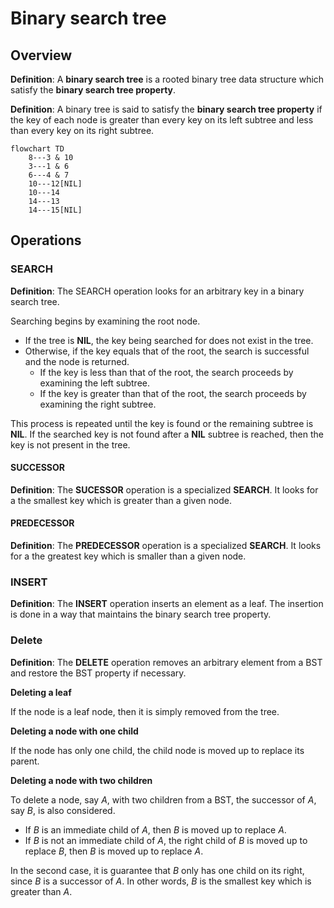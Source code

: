 # Binary search tree

## Overview

**Definition**: A **binary search tree** is a rooted binary tree data structure which satisfy the **binary search tree property**. 

**Definition**: A binary tree is said to satisfy the **binary search tree property** if the key of each node is greater than every key on its left subtree and less than every key on its right subtree.

```mermaid
flowchart TD
	8---3 & 10
	3---1 & 6
	6---4 & 7
	10---12[NIL]
	10---14 
	14---13 
	14---15[NIL]
```

## Operations

### SEARCH 

**Definition**: The SEARCH operation looks for an arbitrary key in a binary search tree.

Searching begins by examining the root node. 
- If the tree is **NIL**, the key being searched for does not exist in the tree. 
- Otherwise, if the key equals that of the root, the search is successful and the node is returned. 
	- If the key is less than that of the root, the search proceeds by examining the left subtree.
	- If the key is greater than that of the root, the search proceeds by examining the right subtree. 
	
This process is repeated until the key is found or the remaining subtree is **NIL**. If the searched key is not found after a **NIL** subtree is reached, then the key is not present in the tree.

#### SUCCESSOR

**Definition**: The **SUCESSOR** operation is a specialized **SEARCH**. It looks for a the smallest key which is greater than a given node.

#### PREDECESSOR

**Definition**: The **PREDECESSOR** operation is a specialized **SEARCH**. It looks for a the greatest key which is smaller than a given node.

### INSERT 

**Definition**: The **INSERT** operation inserts an element as a leaf. The insertion is done in a way that maintains the binary search tree property.

### Delete 

**Definition**: The **DELETE** operation removes an arbitrary element from a BST and restore the BST property if necessary.

**Deleting a leaf**

If the node is a leaf node, then it is simply removed from the tree.

**Deleting a node with one child**

If the node has only one child, the child node is moved up to replace its parent.

**Deleting a node with two children**

To delete a node, say $A$, with two children from a BST, the successor of $A$, say $B$, is also considered.
- If $B$ is an immediate child of $A$, then $B$ is moved up to replace $A$.
- If $B$ is not an immediate child of $A$, the right child of $B$ is moved up to replace $B$, then $B$ is moved up to replace $A$.

In the second case, it is guarantee that $B$ only has one child on its right, since $B$ is a successor of $A$. In other words, $B$ is the smallest key which is greater than $A$.